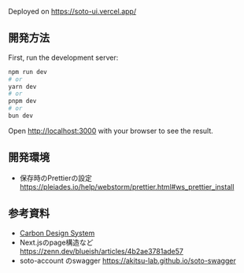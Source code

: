 Deployed on
https://soto-ui.vercel.app/

## 開発方法

First, run the development server:

```bash
npm run dev
# or
yarn dev
# or
pnpm dev
# or
bun dev
```

Open [http://localhost:3000](http://localhost:3000) with your browser to see the result.

## 開発環境

- 保存時のPrettierの設定
  https://pleiades.io/help/webstorm/prettier.html#ws_prettier_install

## 参考資料

- [Carbon Design System](https://carbondesignsystem.com/)
- Next.jsのpage構造など
  https://zenn.dev/blueish/articles/4b2ae3781ade57
- soto-account のswagger https://akitsu-lab.github.io/soto-swagger